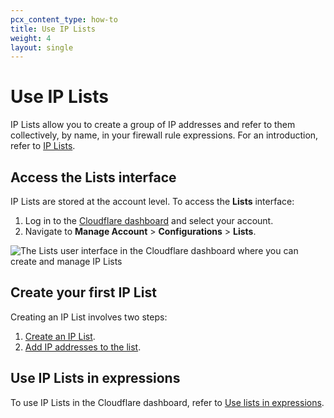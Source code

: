 ```yaml
---
pcx_content_type: how-to
title: Use IP Lists
weight: 4
layout: single
---
```


# Use IP Lists

IP Lists allow you to create a group of IP addresses and refer to them collectively, by name, in your firewall rule expressions. For an introduction, refer to [IP Lists](/firewall/cf-firewall-rules/rules-lists/).

## Access the Lists interface

IP Lists are stored at the account level. To access the **Lists** interface:

1. Log in to the [Cloudflare dashboard](https://dash.cloudflare.com) and select your account.
1. Navigate to **Manage Account** > **Configurations** > **Lists**.

![The Lists user interface in the Cloudflare dashboard where you can create and manage IP Lists](/firewall/static/lists-ui.png)

## Create your first IP List

Creating an IP List involves two steps:

1. [Create an IP List](/firewall/cf-dashboard/rules-lists/manage-lists/#create-an-ip-list).
1. [Add IP addresses to the list](/firewall/cf-dashboard/rules-lists/manage-items/#add-items-to-a-list).

## Use IP Lists in expressions

To use IP Lists in the Cloudflare dashboard, refer to [Use lists in expressions](/firewall/cf-dashboard/rules-lists/use-lists-in-expressions/).
